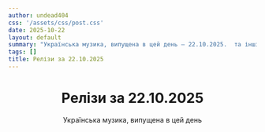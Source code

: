 ```yaml
---
author: undead404
css: '/assets/css/post.css'
date: 2025-10-22
layout: default
summary: "Українська музика, випущена в цей день – 22.10.2025.  та інші"
tags: []
title: Релізи за 22.10.2025
---
```


<main class="main-content">
  <header>
    <h1>Релізи за <time datetime="2025-10-22">22.10.2025</time></h1>
    <p class="summary">Українська музика, випущена в цей день</p>
      <ul class="tags">
      </ul>
  </header>
  <section class="releases">
  </section>
</main>